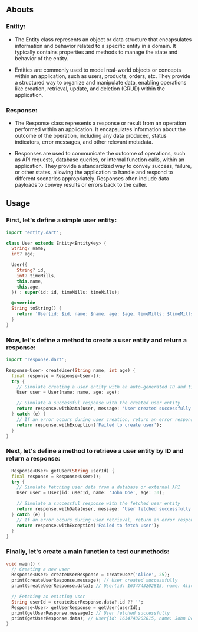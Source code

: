 ## Abouts

### Entity:

- The Entity class represents an object or data structure that encapsulates information
  and behavior related to a specific entity in a domain. It typically contains properties and
  methods to manage the state and behavior of the entity.

- Entities are commonly used to model real-world objects or concepts within an application,
  such as users, products, orders, etc. They provide a structured way to organize and manipulate
  data, enabling operations like creation, retrieval, update, and deletion (CRUD) within the
  application.

### Response:

- The Response class represents a response or result from an operation performed within
  an application. It encapsulates information about the outcome of the operation, including any data
  produced, status indicators, error messages, and other relevant metadata.

- Responses are used to communicate the outcome of operations, such as API requests,
  database queries, or internal function calls, within an application. They provide a standardized
  way to convey success, failure, or other states, allowing the application to handle and respond to
  different scenarios appropriately. Responses often include data payloads to convey results or
  errors back to the caller.

## Usage

### First, let's define a simple user entity:

```dart
import 'entity.dart';

class User extends Entity<EntityKey> {
  String? name;
  int? age;

  User({
    String? id,
    int? timeMills,
    this.name,
    this.age,
  }) : super(id: id, timeMills: timeMills);

  @override
  String toString() {
    return 'User{id: $id, name: $name, age: $age, timeMills: $timeMills}';
  }
}
```

### Now, let's define a method to create a user entity and return a response:

```dart
import 'response.dart';

Response<User> createUser(String name, int age) {
  final response = Response<User>();
  try {
    // Simulate creating a user entity with an auto-generated ID and timestamp
    User user = User(name: name, age: age);

    // Simulate a successful response with the created user entity
    return response.withData(user, message: 'User created successfully');
  } catch (e) {
    // If an error occurs during user creation, return an error response
    return response.withException('Failed to create user');
  }
}
```

### Next, let's define a method to retrieve a user entity by ID and return a response:

```dart
  Response<User> getUser(String userId) {
  final response = Response<User>();
  try {
    // Simulate fetching user data from a database or external API
    User user = User(id: userId, name: 'John Doe', age: 30);

    // Simulate a successful response with the fetched user entity
    return response.withData(user, message: 'User fetched successfully');
  } catch (e) {
    // If an error occurs during user retrieval, return an error response
    return response.withException('Failed to fetch user');
  }
}
```

### Finally, let's create a main function to test our methods:

```dart
void main() {
  // Creating a new user
  Response<User> createUserResponse = createUser('Alice', 25);
  print(createUserResponse.message); // User created successfully
  print(createUserResponse.data); // User{id: 1634743202815, name: Alice, age: 25}

  // Fetching an existing user
  String userId = createUserResponse.data?.id ?? '';
  Response<User> getUserResponse = getUser(userId);
  print(getUserResponse.message); // User fetched successfully
  print(getUserResponse.data); // User{id: 1634743202815, name: John Doe, age: 30}
}
```
